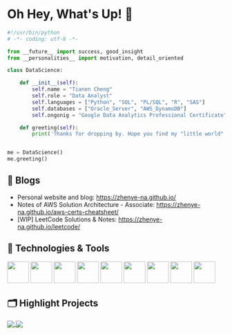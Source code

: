
# Oh Hey, What's Up! 👋

```python
#!/usr/bin/python
# -*- coding: utf-8 -*-

from __future__ import success, good_insight
from __personalities__ import motivation, detail_oriented

class DataScience:

    def __init__(self):
        self.name = "Tianen Cheng"
        self.role = "Data Analyst"
        self.languages = ["Python", "SQL", "PL/SQL", "R", "SAS"]
        self.databases = ["Oracle_Server", "AWS_DynamoDB"]
        self.ongonig = "Google Data Analytics Professional Certificate"

    def greeting(self):
        print('Thanks for dropping by. Hope you find my "little world" somehow helpful. Have a good one!')


me = DataScience()
me.greeting()
```

## 📝 Blogs

- Personal website and blog: https://zhenye-na.github.io/
- Notes of AWS Solution Architecture - Associate: https://zhenye-na.github.io/aws-certs-cheatsheet/
- [WIP] LeetCode Solutions & Notes: https://zhenye-na.github.io/leetcode/


## 🔧 Technologies & Tools

<img height=50 src="https://cdn.jsdelivr.net/gh/devicons/devicon/icons/python/python-original.svg" /> <img height=50 src="https://cdn.jsdelivr.net/gh/devicons/devicon/icons/oracle/oracle-original.svg" /> <img height=50 src="https://cdn.jsdelivr.net/gh/devicons/devicon/icons/mysql/mysql-original.svg" /> <img height=50 src="https://cdn.jsdelivr.net/gh/devicons/devicon/icons/github/github-original.svg" /> <img height=50 src="https://cdn.jsdelivr.net/gh/devicons/devicon/icons/git/git-original.svg" /> <img height=50 src="https://cdn.jsdelivr.net/gh/devicons/devicon/icons/r/r-original.svg" /> <img height=50 src="https://cdn.jsdelivr.net/gh/devicons/devicon/icons/rstudio/rstudio-original.svg" /> <img height=50 src="https://cdn.jsdelivr.net/gh/devicons/devicon/icons/pycharm/pycharm-original.svg" /> <img height=50 src="https://cdn.jsdelivr.net/gh/devicons/devicon/icons/vscode/vscode-original.svg" />

## 🗂️ Highlight Projects

<a href="https://github.com/ob-cheng/PROJECT-Unicorn-Companies-Analysis">
  <img align="center" src="https://github-readme-stats.vercel.app/api/pin/?username=ob-cheng&repo=PROJECT-Unicorn-Companies-Analysis&show_icons=true&line_height=27&title_color=6aa6f8&text_color=8a919a&icon_color=6aa6f8&bg_color=22272e"/>
</a>

<a href="https://github.com/ob-cheng/PROJECT-NYC_Public_School_Test_Analysis">
  <img align="center" src="https://github-readme-stats.vercel.app/api/pin/?username=ob-cheng&repo=PROJECT-NYC_Public_School_Test_Analysis&show_icons=true&line_height=27&title_color=6aa6f8&text_color=8a919a&icon_color=6aa6f8&bg_color=22272e"/>
</a>


